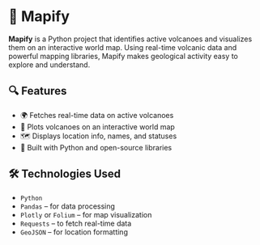 # 🌋 Mapify

**Mapify** is a Python project that identifies active volcanoes and visualizes them on an interactive world map. Using real-time volcanic data and powerful mapping libraries, Mapify makes geological activity easy to explore and understand.

## 🔍 Features

- 🌍 Fetches real-time data on active volcanoes
- 📍 Plots volcanoes on an interactive world map
- 🗺️ Displays location info, names, and statuses
- 🐍 Built with Python and open-source libraries

## 🛠 Technologies Used

- `Python`
- `Pandas` – for data processing
- `Plotly` or `Folium` – for map visualization
- `Requests` – to fetch real-time data
- `GeoJSON` – for location formatting



